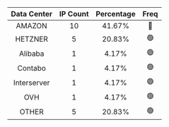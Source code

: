 | Data Center | IP Count | Percentage | Freq |
|:------------:|:--------:|:-----------:|:-----:|
| AMAZON | 10 | 41.67% | 🔴 |
| HETZNER | 5 | 20.83% | 🟢 |
| Alibaba | 1 | 4.17% | 🟢 |
| Contabo | 1 | 4.17% | 🟢 |
| Interserver | 1 | 4.17% | 🟢 |
| OVH | 1 | 4.17% | 🟢 |
| OTHER | 5 | 20.83% | 🟢 |